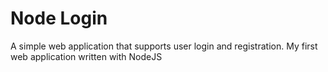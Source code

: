 # Node Login
 A simple web application that supports user login and registration. My first web application written with NodeJS
